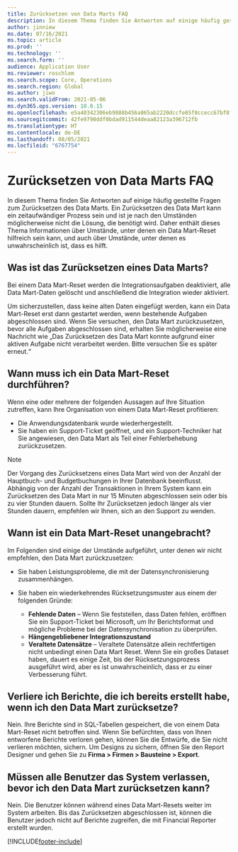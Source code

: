 ```yaml
---
title: Zurücksetzen von Data Marts FAQ
description: In diesem Thema finden Sie Antworten auf einige häufig gestellte Fragen zum Zurücksetzen des Data Marts.
author: jinniew
ms.date: 07/16/2021
ms.topic: article
ms.prod: ''
ms.technology: ''
ms.search.form: ''
audience: Application User
ms.reviewer: roschlom
ms.search.scope: Core, Operations
ms.search.region: Global
ms.author: jiwo
ms.search.validFrom: 2021-05-06
ms.dyn365.ops.version: 10.0.15
ms.openlocfilehash: e5a40342306eb9888b456a865ab2220dccfe65f8ccecc67bf8fc16f907e06977
ms.sourcegitcommit: 42fe9790ddf0bdad911544deaa82123a396712fb
ms.translationtype: HT
ms.contentlocale: de-DE
ms.lasthandoff: 08/05/2021
ms.locfileid: "6767754"
---
```

# <a name="data-mart-resets-faq"></a>Zurücksetzen von Data Marts FAQ

In diesem Thema finden Sie Antworten auf einige häufig gestellte Fragen zum Zurücksetzen des Data Marts. Ein Zurücksetzen des Data Mart kann ein zeitaufwändiger Prozess sein und ist je nach den Umständen möglicherweise nicht die Lösung, die benötigt wird. Daher enthält dieses Thema Informationen über Umstände, unter denen ein Data Mart-Reset hilfreich sein kann, und auch über Umstände, unter denen es unwahrscheinlich ist, dass es hilft.

## <a name="what-is-a-data-mart-reset"></a>Was ist das Zurücksetzen eines Data Marts?

Bei einem Data Mart-Reset werden die Integrationsaufgaben deaktiviert, alle Data Mart-Daten gelöscht und anschließend die Integration wieder aktiviert.

Um sicherzustellen, dass keine alten Daten eingefügt werden, kann ein Data Mart-Reset erst dann gestartet werden, wenn bestehende Aufgaben abgeschlossen sind. Wenn Sie versuchen, den Data Mart zurückzusetzen, bevor alle Aufgaben abgeschlossen sind, erhalten Sie möglicherweise eine Nachricht wie „Das Zurücksetzen des Data Mart konnte aufgrund einer aktiven Aufgabe nicht verarbeitet werden. Bitte versuchen Sie es später erneut.“

## <a name="when-do-i-have-to-do-a-data-mart-reset"></a>Wann muss ich ein Data Mart-Reset durchführen?

Wenn eine oder mehrere der folgenden Aussagen auf Ihre Situation zutreffen, kann Ihre Organisation von einem Data Mart-Reset profitieren:

- Die Anwendungsdatenbank wurde wiederhergestellt.
- Sie haben ein Support-Ticket geöffnet, und ein Support-Techniker hat Sie angewiesen, den Data Mart als Teil einer Fehlerbehebung zurückzusetzen.
 
> [!NOTE]
> Der Vorgang des Zurücksetzens eines Data Mart wird von der Anzahl der Hauptbuch- und Budgetbuchungen in Ihrer Datenbank beeinflusst. Abhängig von der Anzahl der Transaktionen in Ihrem System kann ein Zurücksetzen des Data Mart in nur 15 Minuten abgeschlossen sein oder bis zu vier Stunden dauern. Sollte Ihr Zurücksetzen jedoch länger als vier Stunden dauern, empfehlen wir Ihnen, sich an den Support zu wenden.
 
## <a name="when-is-a-data-mart-reset-inappropriate"></a>Wann ist ein Data Mart-Reset unangebracht?

Im Folgenden sind einige der Umstände aufgeführt, unter denen wir nicht empfehlen, den Data Mart zurückzusetzen:

- Sie haben Leistungsprobleme, die mit der Datensynchronisierung zusammenhängen.
- Sie haben ein wiederkehrendes Rücksetzungsmuster aus einem der folgenden Gründe:

    - **Fehlende Daten** – Wenn Sie feststellen, dass Daten fehlen, eröffnen Sie ein Support-Ticket bei Microsoft, um Ihr Berichtsformat und mögliche Probleme bei der Datensynchronisation zu überprüfen.
    - **Hängengebliebener Integrationszustand**
    - **Veraltete Datensätze** – Veraltete Datensätze allein rechtfertigen nicht unbedingt einen Data Mart Reset. Wenn Sie ein großes Dataset haben, dauert es einige Zeit, bis der Rücksetzungsprozess ausgeführt wird, aber es ist unwahrscheinlich, dass er zu einer Verbesserung führt.

## <a name="if-i-reset-the-data-mart-will-i-lose-reports-that-ive-already-designed"></a>Verliere ich Berichte, die ich bereits erstellt habe, wenn ich den Data Mart zurücksetze?

Nein. Ihre Berichte sind in SQL-Tabellen gespeichert, die von einem Data Mart-Reset nicht betroffen sind. Wenn Sie befürchten, dass von Ihnen entworfene Berichte verloren gehen, können Sie die Entwürfe, die Sie nicht verlieren möchten, sichern. Um Designs zu sichern, öffnen Sie den Report Designer und gehen Sie zu **Firma \> Firmen \> Bausteine \> Export**.
 
## <a name="do-all-users-have-to-exit-the-system-before-i-can-reset-the-data-mart"></a>Müssen alle Benutzer das System verlassen, bevor ich den Data Mart zurücksetzen kann?

Nein. Die Benutzer können während eines Data Mart-Resets weiter im System arbeiten. Bis das Zurücksetzen abgeschlossen ist, können die Benutzer jedoch nicht auf Berichte zugreifen, die mit Financial Reporter erstellt wurden.

[!INCLUDE[footer-include](../../../includes/footer-banner.md)]
